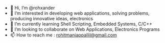 - 👋 Hi, I’m @rohxander
- 👀 I’m interested in developing web applications, solving problems, producing innovative ideas, electronics
- 🌱 I’m currently learning Shell Scripting, Embedded Systems, C/C++
- 💞️ I’m looking to collaborate on Web Applications, Electronics Programs
- 📫 How to reach me : rohitmanjappallil@gmail.com

<!---
rohxander/rohxander is a ✨ special ✨ repository because its `README.md` (this file) appears on your GitHub profile.
You can click the Preview link to take a look at your changes.
--->
